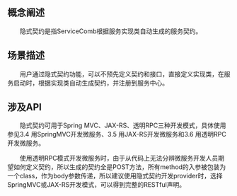## 概念阐述

　　隐式契约是指ServiceComb根据服务实现类自动生成的服务契约。

## 场景描述

　　用户通过隐式契约功能，可以不预先定义契约和接口，直接定义实现类，在服务启动时，根据实现类自动生成契约，并注册到服务中心。

## 涉及API

　　隐式契约可用于Spring MVC、JAX-RS、透明RPC三种开发模式，具体使用参见3.4 用SpringMVC开发微服务、3.5 用JAX-RS开发微服务和3.6 用透明RPC开发微服务。

　　使用透明RPC模式开发微服务时，由于从代码上无法分辨微服务开发人员期望如何定义契约，所以生成的契约全是POST方法，所有method的入参被包装为一个class，作为body参数传递，所以建议使用隐式契约开发provider时，选择SpringMVC或JAX-RS开发模式，可以得到完整的RESTful声明。

